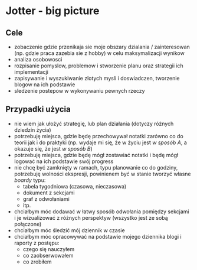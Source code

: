 # Jotter - big picture

## Cele

- zobaczenie gdzie przenikaja sie moje obszary dzialania / zainteresowan (np. gdzie praca zazebia sie z hobby) w celu maksymalizacji wynikow
- analiza osobowosci
- rozpisanie pomyslow, problemow i stworzenie planu oraz strategii ich implementacji
- zapisywanie i wyszukiwanie zlotych mysli i doswiadczen, tworzenie blogow na ich podstawie
- sledzenie postepow w wykonywaniu pewnych rzeczy


## Przypadki użycia

- nie wiem jak ułożyć strategię, lub plan działania (dotyczy różnych dziedzin życia)
- potrzebuję miejsca, gdzie będę przechowywał notatki zarówno co do teorii jak i do praktyki (np. wydaje mi się, że w życiu jest *w sposób A*, a okazuje się, że jest *w sposób B*)
- potrzebuję miejsca, gdzie będę mógł zostawiać notatki i będę mógł logować na ich podstawie swój progress
- nie chcę być zamknięty w ramach, typu planowanie co do godziny, potrzebuję wolności ekspresji, powinienem być w stanie tworzyć własne *boardy* typu:
    - tabela tygodniowa (czasowa, nieczasowa)
    - dokument z sekcjami
    - graf z odwołaniami
    - itp.
- chciałbym móc dodawać w łatwy sposób odwołania pomiędzy sekcjami i je wizualizować z różnych perspektyw (wszystko jest ze sobą połączone)
- chciałbym móc śledzić mój dziennik w czasie
- chciałbym móc opracowywać na podstawie mojego dziennika blogi i raporty z postępu:
    - czego się nauczyłem
    - co zaobserwowałem
    - co zrobiłem